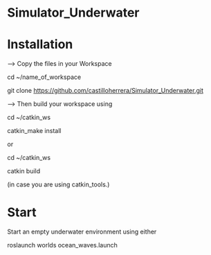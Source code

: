 # Simulator_Underwater

# Installation 

--> Copy the files in your Workspace 

cd ~/name_of_workspace

git clone https://github.com/castilloherrera/Simulator_Underwater.git

--> Then build your workspace using

cd ~/catkin_ws

catkin_make install

or

cd ~/catkin_ws

catkin build

(in case you are using catkin_tools.)


# Start

Start an empty underwater environment using either

roslaunch worlds ocean_waves.launch
